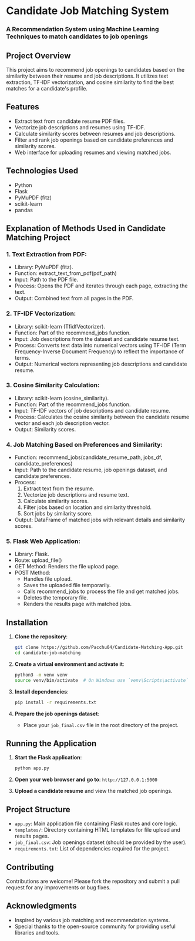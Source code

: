  # Candidate Job Matching System
 ### A Recommendation System using Machine Learning Techniques to match candidates to job openings

## Project Overview

This project aims to recommend job openings to candidates based on the similarity between their resume and job descriptions. It utilizes text extraction, TF-IDF vectorization, and cosine similarity to find the best matches for a candidate's profile.

## Features

- Extract text from candidate resume PDF files.
- Vectorize job descriptions and resumes using TF-IDF.
- Calculate similarity scores between resumes and job descriptions.
- Filter and rank job openings based on candidate preferences and similarity scores.
- Web interface for uploading resumes and viewing matched jobs.

## Technologies Used

- Python
- Flask
- PyMuPDF (fitz)
- scikit-learn
- pandas

## Explanation of Methods Used in Candidate Matching Project

### 1. Text Extraction from PDF:

* Library: PyMuPDF (fitz).
* Function: extract_text_from_pdf(pdf_path)
 * Input: Path to the PDF file.
 * Process: Opens the PDF and iterates through each page, extracting the text.
 * Output: Combined text from all pages in the PDF.

### 2. TF-IDF Vectorization:

* Library: scikit-learn (TfidfVectorizer).
* Function: Part of the recommend_jobs function.
* Input: Job descriptions from the dataset and candidate resume text.
* Process: Converts text data into numerical vectors using TF-IDF (Term Frequency-Inverse Document Frequency) to reflect the importance of terms.
* Output: Numerical vectors representing job descriptions and candidate resume.

### 3. Cosine Similarity Calculation:

* Library: scikit-learn (cosine_similarity).
* Function: Part of the recommend_jobs function.
* Input: TF-IDF vectors of job descriptions and candidate resume.
* Process: Calculates the cosine similarity between the candidate resume vector and each job description vector.
* Output: Similarity scores.

### 4. Job Matching Based on Preferences and Similarity:

* Function: recommend_jobs(candidate_resume_path, jobs_df, candidate_preferences)
* Input: Path to the candidate resume, job openings dataset, and candidate preferences.
* Process:
   1. Extract text from the resume.
   2. Vectorize job descriptions and resume text.
   3. Calculate similarity scores.
   4. Filter jobs based on location and similarity threshold.
   5. Sort jobs by similarity score.
* Output: DataFrame of matched jobs with relevant details and similarity scores.

### 5. Flask Web Application:

* Library: Flask.
* Route: upload_file()
* GET Method: Renders the file upload page.
* POST Method:
   - Handles file upload.
   - Saves the uploaded file temporarily.
   - Calls recommend_jobs to process the file and get matched jobs.
   - Deletes the temporary file.
   - Renders the results page with matched jobs.

## Installation

1. **Clone the repository**:
    ```bash
    git clone https://github.com/Pacchu04/Candidate-Matching-App.git
    cd candidate-job-matching
    ```

2. **Create a virtual environment and activate it**:
    ```bash
    python3 -m venv venv
    source venv/bin/activate  # On Windows use `venv\Scripts\activate`
    ```

3. **Install dependencies**:
    ```bash
    pip install -r requirements.txt
    ```

4. **Prepare the job openings dataset**:
    - Place your `job_final.csv` file in the root directory of the project.

## Running the Application

1. **Start the Flask application**:
    ```bash
    python app.py
    ```

2. **Open your web browser and go to**: `http://127.0.0.1:5000`

3. **Upload a candidate resume** and view the matched job openings.

## Project Structure

- `app.py`: Main application file containing Flask routes and core logic.
- `templates/`: Directory containing HTML templates for file upload and results pages.
- `job_final.csv`: Job openings dataset (should be provided by the user).
- `requirements.txt`: List of dependencies required for the project.

## Contributing

Contributions are welcome! Please fork the repository and submit a pull request for any improvements or bug fixes.

## Acknowledgments

- Inspired by various job matching and recommendation systems.
- Special thanks to the open-source community for providing useful libraries and tools.


